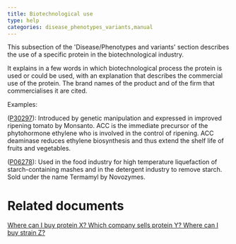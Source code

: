 ```yaml
---
title: Biotechnological use
type: help
categories: disease_phenotypes_variants,manual
---
```


This subsection of the 'Disease/Phenotypes and variants' section describes the use of a specific protein in the biotechnological industry.

It explains in a few words in which biotechnological process the protein is used or could be used, with an explanation that describes the commercial use of the protein. The brand names of the product and of the firm that commercialises it are cited.

Examples:

([P30297](https://www.uniprot.org/uniprotkb/P30297#phenotypes_variants)): Introduced by genetic manipulation and expressed in improved ripening tomato by Monsanto. ACC is the immediate precursor of the phytohormone ethylene who is involved in the control of ripening. ACC deaminase reduces ethylene biosynthesis and thus extend the shelf life of fruits and vegetables.

([P06278](https://www.uniprot.org/uniprotkb/P06278#phenotypes_variants)): Used in the food industry for high temperature liquefaction of starch-containing mashes and in the detergent industry to remove starch. Sold under the name Termamyl by Novozymes.

# Related documents

[Where can I buy protein X? Which company sells protein Y? Where can I buy strain Z?](https://www.uniprot.org/help/where_to_buy)
